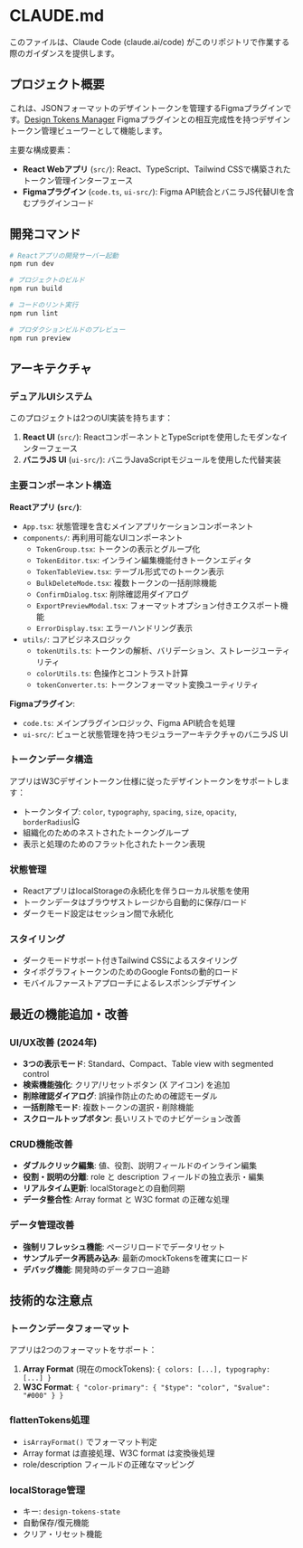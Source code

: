 # CLAUDE.md

このファイルは、Claude Code (claude.ai/code) がこのリポジトリで作業する際のガイダンスを提供します。

## プロジェクト概要

これは、JSONフォーマットのデザイントークンを管理するFigmaプラグインです。[Design Tokens Manager](https://www.figma.com/community/plugin/1263743870981744253/design-tokens-manager) Figmaプラグインとの相互完成性を持つデザイントークン管理ビューワーとして機能します。

主要な構成要素：

- **React Webアプリ** (`src/`): React、TypeScript、Tailwind CSSで構築されたトークン管理インターフェース
- **Figmaプラグイン** (`code.ts`, `ui-src/`): Figma API統合とバニラJS代替UIを含むプラグインコード

## 開発コマンド

```bash
# Reactアプリの開発サーバー起動
npm run dev

# プロジェクトのビルド
npm run build

# コードのリント実行
npm run lint

# プロダクションビルドのプレビュー
npm run preview
```

## アーキテクチャ

### デュアルUIシステム

このプロジェクトは2つのUI実装を持ちます：

1. **React UI** (`src/`): ReactコンポーネントとTypeScriptを使用したモダンなインターフェース
2. **バニラJS UI** (`ui-src/`): バニラJavaScriptモジュールを使用した代替実装

### 主要コンポーネント構造

**Reactアプリ (`src/`)**:

- `App.tsx`: 状態管理を含むメインアプリケーションコンポーネント
- `components/`: 再利用可能なUIコンポーネント
  - `TokenGroup.tsx`: トークンの表示とグループ化
  - `TokenEditor.tsx`: インライン編集機能付きトークンエディタ
  - `TokenTableView.tsx`: テーブル形式でのトークン表示
  - `BulkDeleteMode.tsx`: 複数トークンの一括削除機能
  - `ConfirmDialog.tsx`: 削除確認用ダイアログ
  - `ExportPreviewModal.tsx`: フォーマットオプション付きエクスポート機能
  - `ErrorDisplay.tsx`: エラーハンドリング表示
- `utils/`: コアビジネスロジック
  - `tokenUtils.ts`: トークンの解析、バリデーション、ストレージユーティリティ
  - `colorUtils.ts`: 色操作とコントラスト計算
  - `tokenConverter.ts`: トークンフォーマット変換ユーティリティ

**Figmaプラグイン**:

- `code.ts`: メインプラグインロジック、Figma API統合を処理
- `ui-src/`: ビューと状態管理を持つモジュラーアーキテクチャのバニラJS UI

### トークンデータ構造

アプリはW3Cデザイントークン仕様に従ったデザイントークンをサポートします：

- トークンタイプ: `color`, `typography`, `spacing`, `size`, `opacity`, `borderRadius`ÌG
- 組織化のためのネストされたトークングループ
- 表示と処理のためのフラット化されたトークン表現

### 状態管理

- ReactアプリはlocalStorageの永続化を伴うローカル状態を使用
- トークンデータはブラウザストレージから自動的に保存/ロード
- ダークモード設定はセッション間で永続化

### スタイリング

- ダークモードサポート付きTailwind CSSによるスタイリング
- タイポグラフィトークンのためのGoogle Fontsの動的ロード
- モバイルファーストアプローチによるレスポンシブデザイン

## 最近の機能追加・改善

### UI/UX改善 (2024年)
- **3つの表示モード**: Standard、Compact、Table view with segmented control
- **検索機能強化**: クリア/リセットボタン (X アイコン) を追加
- **削除確認ダイアログ**: 誤操作防止のための確認モーダル
- **一括削除モード**: 複数トークンの選択・削除機能
- **スクロールトップボタン**: 長いリストでのナビゲーション改善

### CRUD機能改善
- **ダブルクリック編集**: 値、役割、説明フィールドのインライン編集
- **役割・説明の分離**: role と description フィールドの独立表示・編集
- **リアルタイム更新**: localStorageとの自動同期
- **データ整合性**: Array format と W3C format の正確な処理

### データ管理改善
- **強制リフレッシュ機能**: ページリロードでデータリセット
- **サンプルデータ再読み込み**: 最新のmockTokensを確実にロード
- **デバッグ機能**: 開発時のデータフロー追跡

## 技術的な注意点

### トークンデータフォーマット
アプリは2つのフォーマットをサポート：
1. **Array Format** (現在のmockTokens): `{ colors: [...], typography: [...] }`
2. **W3C Format**: `{ "color-primary": { "$type": "color", "$value": "#000" } }`

### flattenTokens処理
- `isArrayFormat()` でフォーマット判定
- Array format は直接処理、W3C format は変換後処理
- role/description フィールドの正確なマッピング

### localStorage管理
- キー: `design-tokens-state`
- 自動保存/復元機能
- クリア・リセット機能

